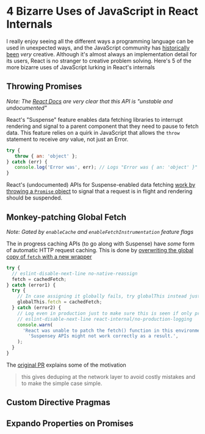 <!---
title: 4 Bizarre Uses of JavaScript in React Internals
description: I really hate that the title of this article sounds like a Buzzfeed Listicle, but I'm so bad at naming things. React also does some bizarre stuff
socialImage: https://null
slackLabel1: Reading Time
slackLabel1Value: 5 minutes
slackLabel2: Publish Date
slackLabel2Value: June 15, 2023
draft: true
-->

# 4 Bizarre Uses of JavaScript in React Internals

I really enjoy seeing all the different ways a programming language can be used in unexpected ways, and the JavaScript community has [historically](https://www.sitepen.com/blog/windowname-transport) [been](https://www.alexrothenberg.com/2013/02/11/the-magic-behind-angularjs-dependency-injection.html) _very_ creative. Although it's almost always an implementation detail for its users, React is no stranger to creative problem solving. Here's 5 of the more bizarre uses of JavaScript lurking in React's internals

## Throwing Promises

_Note: The [React Docs](https://react.dev/reference/react/Suspense) are very clear that this API is "unstable and undocumented"_

React's "Suspense" feature enables data fetching libraries to interrupt rendering and signal to a parent component that they need to pause to fetch data. This feature relies on a quirk in JavaScript that allows the `throw` statement to receive _any_ value, not just an Error. 

```js
try {
   throw { an: 'object' };
} catch (err) {
   console.log('Error was', err); // Logs "Error was { an: 'object' }"
}
```

React's (undocumented) APIs for Suspense-enabled data fetching [work by throwing a `Promise` object](https://github.com/facebook/react/issues/17526#issuecomment-769151686) to signal that a request is in flight and rendering should be suspended. 

## Monkey-patching Global Fetch

_Note: Gated by `enableCache` and `enableFetchInstrumentation` feature flags_

The in progress caching APIs (to go along with Suspense) have _some_ form of automatic HTTP request caching. This is done by [overwriting the global copy of `fetch` with a new wrapper](https://github.com/facebook/react/blob/fc929cf4ead35f99c4e9612a95e8a0bb8f5df25d/packages/react/src/ReactFetch.js#L128-L142)

```js
try {
  // eslint-disable-next-line no-native-reassign
  fetch = cachedFetch;
} catch (error1) {
  try {
    // In case assigning it globally fails, try globalThis instead just in case it exists.
    globalThis.fetch = cachedFetch;
  } catch (error2) {
    // Log even in production just to make sure this is seen if only prod is frozen.
    // eslint-disable-next-line react-internal/no-production-logging
    console.warn(
      'React was unable to patch the fetch() function in this environment. ' +
        'Suspensey APIs might not work correctly as a result.',
    );
  }
}
```

The [original PR](https://github.com/facebook/react/pull/25516) explains some of the motivation

> this gives deduping at the network layer to avoid costly mistakes and to make the simple case simple.
## Custom Directive Pragmas

## Expando Properties on Promises


